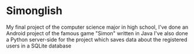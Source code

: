 # Simonglish
My final project of the computer science major in high school,
I've done an Android project of the famous game "Simon" written in Java
I've also done a Python server-side for the project which saves data about the registered users in a SQLite database
